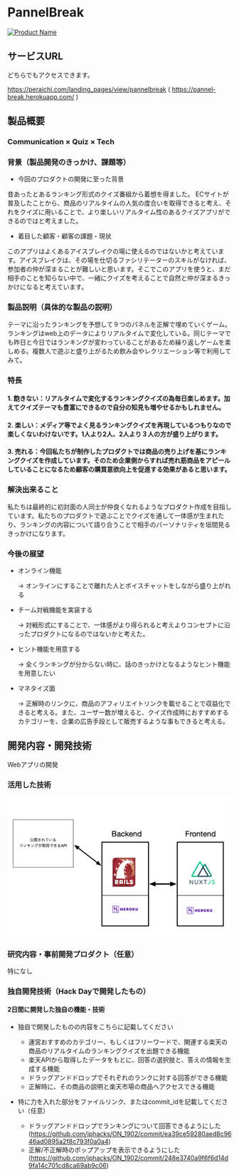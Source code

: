 # PannelBreak

[![Product Name](https://raw.githubusercontent.com/jphacks/ON_1902/master/frontend/static/pannel_break.png)](https://www.youtube.com/watch?v=7iPxiSXJMhE&app=desktop)

## サービスURL
どちらでもアクセスできます。

https://peraichi.com/landing_pages/view/pannelbreak
( https://pannel-break.herokuapp.com/ )

## 製品概要
### Communication × Quiz × Tech

### 背景（製品開発のきっかけ、課題等）
- 今回のプロダクトの開発に至った背景

昔あったとあるランキング形式のクイズ番組から着想を得ました。
ECサイトが普及したことから、商品のリアルタイムの人気の度合いを取得できると考え、それをクイズに用いることで、より楽しいリアルタイム性のあるクイズアプリができるのではと考えました。

- 着目した顧客・顧客の課題・現状

このアプリはよくあるアイスブレイクの場に使えるのではないかと考えています。アイスブレイクは、その場を仕切るファシリテーターのスキルがなければ、参加者の仲が深まることが難しいと思います。そこでこのアプリを使うと、まだ相手のことを知らない中で、一緒にクイズを考えることで自然と仲が深まるきっかけになると考えています。

### 製品説明（具体的な製品の説明）
テーマに沿ったランキングを予想して９つのパネルを正解で埋めていくゲーム。ランキングはweb上のデータによりリアルタイムで変化している。同じテーマでも昨日と今日ではランキングが変わっていることがあるため繰り返しゲームを楽しめる。複数人で遊ぶと盛り上がるため飲み会やレクリエーション等で利用してみて。
### 特長

#### 1. 飽きない：リアルタイムで変化するランキングクイズの為毎日楽しめます。加えてクイズテーマも豊富にできるので自分の知見も増やせるかもしれません。

#### 2. 楽しい：メディア等でよく見るランキングクイズを再現しているつもりなので楽しくないわけないです。1人より2人、2人より３人の方が盛り上がります。

#### 3. 売れる：今回私たちが制作したプロダクトでは商品の売り上げを基にランキングクイズを作成しています。そのため企業側からすれば売れ筋商品をアピールしていることになるため顧客の購買意欲向上を促進する効果があると思います。

### 解決出来ること
私たちは最終的に初対面の人同士が仲良くなれるようなプロダクト作成を目指しています。私たちのプロダクトで遊ぶことでクイズを通して一体感が生まれたり、ランキングの内容について語り合うことで相手のパーソナリティを垣間見るきっかけになります。

### 今後の展望
- オンライン機能

    → オンラインにすることで離れた人とボイスチャットをしながら盛り上がれる

- チーム対戦機能を実装する
    
    → 対戦形式にすることで、一体感がより得られると考えよりコンセプトに沿ったプロダクトになるのではないかと考えた。

- ヒント機能を用意する

    → 全くランキングが分からない時に、話のきっかけとなるようなヒント機能を用意したい

- マネタイズ面

    → 正解時のリンクに、商品のアフィリエイトリンクを載せることで収益化できると考える。また、ユーザー数が増えると、クイズ作成時におすすめするカテゴリーを、企業の広告手段として販売するような事もできると考える。


## 開発内容・開発技術
Webアプリの開発

### 活用した技術
![技術構成図](./tech_stracture.png)

### 研究内容・事前開発プロダクト（任意）
特になし


### 独自開発技術（Hack Dayで開発したもの）
#### 2日間に開発した独自の機能・技術
* 独自で開発したものの内容をこちらに記載してください

    - 運営おすすめのカテゴリー、もしくはフリーワードで、関連する楽天の商品のリアルタイムのランキングクイズを出題できる機能
    - 楽天APIから取得したデータをもとに、回答の選択肢と、答えの情報を生成する機能
    - ドラッグアンドドロップでそれぞれのランクに対する回答ができる機能
    - 正解時に、その商品の説明と楽天市場の商品へアクセスできる機能

* 特に力を入れた部分をファイルリンク、またはcommit_idを記載してください（任意）

    - ドラッグアンドドロップでランキングについて回答できるようにした (https://github.com/jphacks/ON_1902/commit/ea39ce59280aed8c9646ad0895a2f8c793f0a0a4)
    - 正解/不正解時のポップアップを表示できるようにした(https://github.com/jphacks/ON_1902/commit/248e3740a9f6f6d14d9fa14c701cd8ca69ab9c06)
